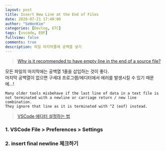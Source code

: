 ```yaml
---
layout: post
title: Insert New Line at the End of Files
date: 2020-07-21 17:49:00
author: "SeWonKim"
categories: [Devlog, ETC]
tags: [vscode, EOF]
fullview: false
comments: true
description: 파일 마지막줄에 공백열 넣기
---
```


> [Why is it recommended to have empty line in the end of a source file?](https://stackoverflow.com/questions/2287967/why-is-it-recommended-to-have-empty-line-in-the-end-of-a-source-file)

모든 파일의 마지막에는 공백열 1줄을 삽입하는 것이 좋다.  
마지막 공백열이 없으면 구세대 프로그램/에디터에서 에러를 발생시킬 수 있기 때문에...!

```
Many older tools misbehave if the last line of data in a text file is not terminated with a newline or carriage return / new line combination.
They ignore that line as it is terminated with ^Z (eof) instead.
```

> [VSCode 에디터 설정하는 법](https://stackoverflow.com/questions/44704968/visual-studio-code-insert-new-line-at-the-end-of-files)

### 1. VSCode File > Preferences > Settings

### 2. insert final newline 체크하기

